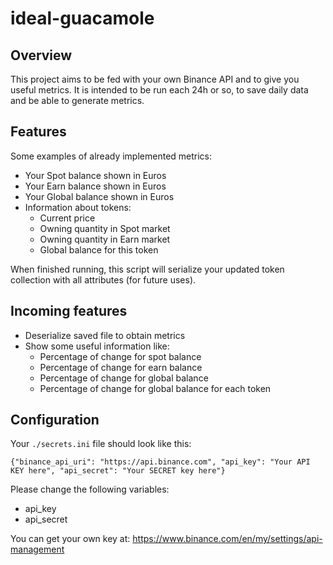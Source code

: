 # ideal-guacamole

## Overview
This project aims to be fed with your own Binance API and to give you useful metrics. It is intended to be run each 24h or so, to save daily data and be able to generate metrics.

## Features
Some examples of already implemented metrics:
  - Your Spot balance shown in Euros
  - Your Earn balance shown in Euros
  - Your Global balance shown in Euros
  - Information about tokens:
    - Current price
    - Owning quantity in Spot market
    - Owning quantity in Earn market
    - Global balance for this token

When finished running, this script will serialize your updated token collection with all attributes (for future uses).

## Incoming features
- Deserialize saved file to obtain metrics 
- Show some useful information like:
  - Percentage of change for spot balance
  - Percentage of change for earn balance
  - Percentage of change for global balance
  - Percentage of change for global balance for each token

## Configuration
Your `./secrets.ini` file should look like this:
````
{"binance_api_uri": "https://api.binance.com", "api_key": "Your API KEY here", "api_secret": "Your SECRET key here"}
````

Please change the following variables:
- api_key
- api_secret

You can get your own key at: https://www.binance.com/en/my/settings/api-management
